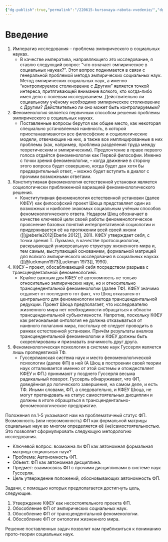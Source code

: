 ```yaml
---
{"dg-publish":true,"permalink":"/220615-kursovaya-rabota-vvedenie/","dgHomeLink":false,"dgPassFrontmatter":false}
---
```


# Введение
1. Императив исследования – проблема эмпирического в социальных науках.
	- В качестве императива, направляющего это исследование, я ставлю следующий вопрос: “что означает эмпирическое в социальных науках?”. Этот вопрос поднимается в связи с генеральной проблемой метода эмпирических социальных наук. Метод эмпирических социальных наук, а именно “контролируемое столкновение с Другим” является точкой интереса, притягивающей внимание всякого, кто когда-либо имел дело с полевым исследованием. Действительно ли социальному учёному необходимо эмпирическое столкновение с Другим? Действительно ли оно может быть контролируемым?
2. Феноменология является первичным способом решения проблемы эмпирического в социальных науках.
	- Поставленные вопросы берутся как общее место, как некоторая специально установленная наивность, в которой приостанавливаются все философские и социологические модели, отвечающие на них, а также все имплицированные в них проблемы (как, например, проблема разделения труда между теоретическим и эмпирическим). Предпочтение в праве первого голоса отдаётся феноменологии как Первой философии. Именно с точки зрения феноменологии, – когда движение в сторону этого вопроса будет совершено, когда будет дан хотя бы предварительный ответ, – можно будет вступить в диалог с прочими возможными ответами.
3. Конститутивная феноменология естественной установки является социологически приближенной вариацией феноменологического решения.
	- Конститутивная феноменология естественной установки (далее КФЕУ) как философский проект Шюца представляет один из возможных и наиболее знакомых социальным учёным способов феноменологического ответа. Недаром Шюц обозначает в качестве ключевой цели своей работы феноменологическое прояснение базовых понятий интерпретативной социологии и придерживается её на протяжении всей своей жизни ([[@eberle2012|Eberle 2012]], 281). КФЕУ утверждает себя, с точки зрения Т. Лукмана, в качестве протосоциологии, раскрывающей универсальную структуру жизненного мира и, тем самым, выступающей основанием, формальной матрицей для всякого эмпирического исследования в социальных науках ([[@luckmann1973|Luckman 1973]], 1990).
4. КФЕУ – проект, обосабливающий себя посредством разрыва с трансцендентальной феноменологией.
	- Крайне важным для КФЕУ её автономность не только относительно эмпирических наук, но и относительно трансцендентальной феноменологии (далее ТФ). КФЕУ значимо отдаляет от последнего тот факт, что Шюц отказался от центрального для феноменологии метода трансцендентальной редукции. Проект Шюца предполагает, что исследователю жизненного мира нет необходимости обращаться к области трансцендентальной субъективности. Напротив, поскольку КФЕУ как региональная онтология не должна отказываться от наивного полагания мира, постольку её следует проводить в рамках естественной установки. Причём результаты анализа трансцендентальной феноменологии и КФЕУ должны быть скореллированы и признавать значимость друг друга. 
5. Феноменологическая психология в системе наук Гуссерля является лишь пропедевтикой ТФ.
	- Гуссерлианская система наук и место феноменологической психологии (далее ФП) в ней (А Шюц в построении своей теории наук отталкивается именно от этой системы и отождествляет КФЕУ и ФП.) принимают у позднего Гуссерля весьма радикальный поворот. Гуссерль обнаруживает, что ФП, доведённая до логического завершения, на самом деле, и есть ТФ. Иными словами, ФП, а следовательно, и КФЕУ Шюца, не могут претендовать на статус самостоятельных дисциплин и должны в итоге обращаться в трансцендентально-феноменологическое предприятие.

Положения nn.1-5 указывают нам на проблематичный статус ФП. Возможность (или невозможность) ФП как формальной матрицы социальных наук во многом определяется её (не)самостоятельностью. Это позволяет сформулировать следующую методологию исследования.
- Ключевой вопрос: возможна ли ФП как автономная формальная матрица социальных наук?
- Проблема: Автономность ФП.
- Объект: ФП как автономная дисциплина.
- Предмет: взаимосвязь ФП с прочими дисциплинами в системе наук Гуссерля.
- Цель утверждение положений, обосновывающих автономность ФП.

 Задачи, с помощью которых предполагается достигнуть цель, следующие.
 1) Утверждение КФЕУ как несостоятельного проекта ФП.
 2) Обособление ФП от эмпирических социальных наук.
 3) Обособление ФП от трансцендентальной феноменологии.
 4) Обособление ФП от онтологии жизненного мира.

Решение поставленных задач позволит нам приблизиться к пониманию прото-теории социальных наук.